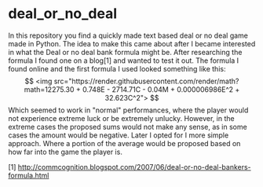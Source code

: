 # deal_or_no_deal
In this repository you find a quickly made text based deal or no deal game made in Python. The idea to make this came about after I became interested in what the Deal or no deal bank formula might be. After researching the formula I found one on a blog[1] and wanted to test it out. The formula I found online and the first formula I used looked something like this:
$$
<img src="https://render.githubusercontent.com/render/math?math=12275.30 + 0.748E - 2714.71C - 0.04M + 0.000006986E^2 + 32.623C^2">
$$
Which seemed to work in "normal" performances, where the player would not experience extreme luck or be extremely unlucky. However, in the extreme cases the proposed sums would not make any sense, as in some cases the amount would be negative. Later I opted for I more simple approach. Where a portion of the average would be proposed based on how far into the game the player is.

[1] http://commcognition.blogspot.com/2007/06/deal-or-no-deal-bankers-formula.html
